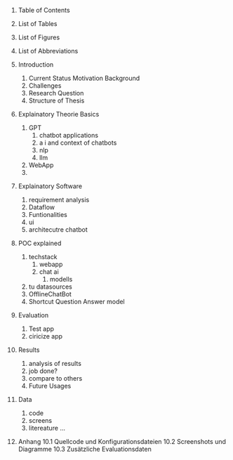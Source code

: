 
1. Table of Contents
2. List of Tables
3. List of Figures
4. List of Abbreviations

1. Introduction
	1. Current Status Motivation Background
	2. Challenges
	3. Research Question
	4. Structure of Thesis
2. Explainatory Theorie Basics
	1. GPT
		1. chatbot applications
		2. a i  and context of chatbots
		3. nlp
		4. llm
	2. WebApp
	3. 
3. Explainatory Software
	1. requirement analysis
	2. Dataflow
	3. Funtionalities
	4. ui 
	5. architecutre chatbot
4. POC explained
	1. techstack
		1. webapp
		2. chat ai
			1. modells
	2. tu datasources
	3. OfflineChatBot
	4. Shortcut Question Answer model
5. Evaluation
	1. Test app
	2. ciricize app
6. Results
	1. analysis of results
	2. job done?
	3. compare to others
	4. Future Usages
7. Data
	1. code
	2. screens 
	3. litereature ...



9. Anhang
    10.1 Quellcode und Konfigurationsdateien
    10.2 Screenshots und Diagramme
    10.3 Zusätzliche Evaluationsdaten

